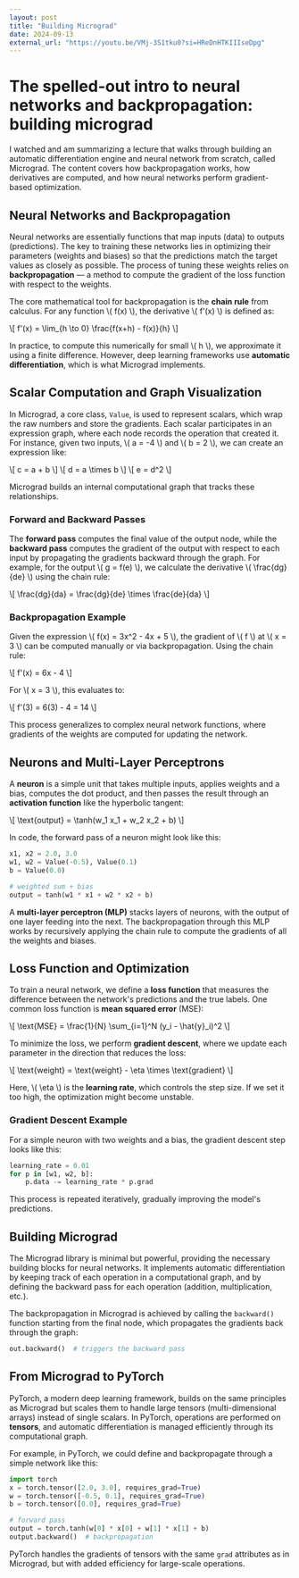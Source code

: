 ```yaml
---
layout: post
title: "Building Micrograd"
date: 2024-09-13
external_url: "https://youtu.be/VMj-3S1tku0?si=HReDnHTKIIIseDpg"
---
```



# The spelled-out intro to neural networks and backpropagation: building micrograd

I watched and am summarizing a lecture that walks through building an automatic differentiation engine and neural network from scratch, called Micrograd. The content covers how backpropagation works, how derivatives are computed, and how neural networks perform gradient-based optimization.

## Neural Networks and Backpropagation

Neural networks are essentially functions that map inputs (data) to outputs (predictions). The key to training these networks lies in optimizing their parameters (weights and biases) so that the predictions match the target values as closely as possible. The process of tuning these weights relies on **backpropagation** — a method to compute the gradient of the loss function with respect to the weights.

The core mathematical tool for backpropagation is the **chain rule** from calculus. For any function \\( f(x) \\), the derivative \\( f'(x) \\) is defined as:

\\[
f'(x) = \lim_{h \to 0} \frac{f(x+h) - f(x)}{h}
\\]

In practice, to compute this numerically for small \\( h \\), we approximate it using a finite difference. However, deep learning frameworks use **automatic differentiation**, which is what Micrograd implements.

## Scalar Computation and Graph Visualization

In Micrograd, a core class, `Value`, is used to represent scalars, which wrap the raw numbers and store the gradients. Each scalar participates in an expression graph, where each node records the operation that created it. For instance, given two inputs, \\( a = -4 \\) and \\( b = 2 \\), we can create an expression like:

\\[
c = a + b
\\]
\\[
d = a \times b
\\]
\\[
e = d^2
\\]

Micrograd builds an internal computational graph that tracks these relationships.

### Forward and Backward Passes

The **forward pass** computes the final value of the output node, while the **backward pass** computes the gradient of the output with respect to each input by propagating the gradients backward through the graph. For example, for the output \\( g = f(e) \\), we calculate the derivative \\( \frac{dg}{de} \\) using the chain rule:

\\[
\frac{dg}{da} = \frac{dg}{de} \times \frac{de}{da}
\\]

### Backpropagation Example

Given the expression \\( f(x) = 3x^2 - 4x + 5 \\), the gradient of \\( f \\) at \\( x = 3 \\) can be computed manually or via backpropagation. Using the chain rule:

\\[
f'(x) = 6x - 4
\\]

For \\( x = 3 \\), this evaluates to:

\\[
f'(3) = 6(3) - 4 = 14
\\]

This process generalizes to complex neural network functions, where gradients of the weights are computed for updating the network.

## Neurons and Multi-Layer Perceptrons

A **neuron** is a simple unit that takes multiple inputs, applies weights and a bias, computes the dot product, and then passes the result through an **activation function** like the hyperbolic tangent:

\\[
\text{output} = \tanh(w_1 x_1 + w_2 x_2 + b)
\\]

In code, the forward pass of a neuron might look like this:

```python
x1, x2 = 2.0, 3.0
w1, w2 = Value(-0.5), Value(0.1)
b = Value(0.0)

# weighted sum + bias
output = tanh(w1 * x1 + w2 * x2 + b)
```

A **multi-layer perceptron (MLP)** stacks layers of neurons, with the output of one layer feeding into the next. The backpropagation through this MLP works by recursively applying the chain rule to compute the gradients of all the weights and biases.

## Loss Function and Optimization

To train a neural network, we define a **loss function** that measures the difference between the network's predictions and the true labels. One common loss function is **mean squared error** (MSE):

\\[
\text{MSE} = \frac{1}{N} \sum_{i=1}^N (y_i - \hat{y}_i)^2
\\]

To minimize the loss, we perform **gradient descent**, where we update each parameter in the direction that reduces the loss:

\\[
\text{weight} = \text{weight} - \eta \times \text{gradient}
\\]

Here, \\( \eta \\) is the **learning rate**, which controls the step size. If we set it too high, the optimization might become unstable.

### Gradient Descent Example

For a simple neuron with two weights and a bias, the gradient descent step looks like this:

```python
learning_rate = 0.01
for p in [w1, w2, b]:
    p.data -= learning_rate * p.grad
```

This process is repeated iteratively, gradually improving the model's predictions.

## Building Micrograd

The Micrograd library is minimal but powerful, providing the necessary building blocks for neural networks. It implements automatic differentiation by keeping track of each operation in a computational graph, and by defining the backward pass for each operation (addition, multiplication, etc.).

The backpropagation in Micrograd is achieved by calling the `backward()` function starting from the final node, which propagates the gradients back through the graph:

```python
out.backward()  # triggers the backward pass
```

## From Micrograd to PyTorch

PyTorch, a modern deep learning framework, builds on the same principles as Micrograd but scales them to handle large tensors (multi-dimensional arrays) instead of single scalars. In PyTorch, operations are performed on **tensors**, and automatic differentiation is managed efficiently through its computational graph. 

For example, in PyTorch, we could define and backpropagate through a simple network like this:

```python
import torch
x = torch.tensor([2.0, 3.0], requires_grad=True)
w = torch.tensor([-0.5, 0.1], requires_grad=True)
b = torch.tensor([0.0], requires_grad=True)

# forward pass
output = torch.tanh(w[0] * x[0] + w[1] * x[1] + b)
output.backward()  # backpropagation
```

PyTorch handles the gradients of tensors with the same `grad` attributes as in Micrograd, but with added efficiency for large-scale operations.
